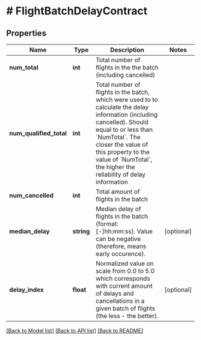# # FlightBatchDelayContract

## Properties

Name | Type | Description | Notes
------------ | ------------- | ------------- | -------------
**num_total** | **int** | Total number of flights in the the batch (including cancelled) |
**num_qualified_total** | **int** | Total number of flights in the batch, which were used to to calculate the  delay information (including cancelled). Should equal to or less than &#x60;NumTotal&#x60;.    The closer the value of this property to the value of &#x60;NumTotal&#x60;, the higher the  reliability of delay information |
**num_cancelled** | **int** | Total amount of flights in the batch |
**median_delay** | **string** | Median delay of flights in the batch (format: [-]hh:mm:ss).  Value can be negative (therefore, means early occurence). | [optional]
**delay_index** | **float** | Normalized value on scale from 0.0 to 5.0 which corresponds with current amount of delays and cancellations in a given batch of flights (the less - the better). | [optional]

[[Back to Model list]](../../README.md#models) [[Back to API list]](../../README.md#endpoints) [[Back to README]](../../README.md)
